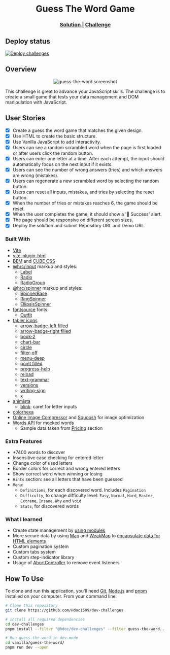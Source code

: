 <!-- markdownlint-disable MD033 -->
<h1 align="center">Guess The Word Game</h1>

<div align="center">
  <h3>
    <a href="https://hdoc1509.github.io/dev-challenges/guess-the-word/">
      Solution
    </a>
    <span> | </span>
    <a href="https://devchallenges.io/challenge/guess-the-word">
      Challenge
    </a>
  </h3>
</div>

## Deploy status

[![Deploy challenges][deploy-status]][deploy-url]

## Overview

<p align="center">
  <img
    src="https://github.com/user-attachments/assets/914fc244-c36f-455a-8bab-332787159a9d"
    alt="guess-the-word screenshot"
    style="aspect-ratio: 16 / 9"
  />
</p>

This challenge is great to advance your JavaScript skills. The challenge is to
create a small game that tests your data management and DOM manipulation with JavaScript.

## User Stories

- [x] Create a guess the word game that matches the given design.
- [x] Use HTML to create the basic structure.
- [x] Use Vanilla JavaScript to add interactivity.
- [x] Users can see a random scrambled word when the page is first loaded or after
      users click the random button.
- [x] Users can enter one letter at a time. After each attempt, the input should
      automatically focus on the next input if it exists.
- [x] Users can see the number of wrong answers (tries) and which answers are
      wrong (mistakes).
- [x] Users can regenerate a new scrambled word by selecting the random button.
- [x] Users can reset all inputs, mistakes, and tries by selecting the reset button.
- [x] When the number of tries or mistakes reaches 6, the game should be reset.
- [x] When the user completes the game, it should show a '🎉 Success' alert.
- [x] The page should be responsive on different screen sizes.
- [x] Deploy the solution and submit Repository URL and Demo URL.

### Built With

- [Vite](https://vitejs.dev/)
- [vite-plugin-html](https://github.com/vbenjs/vite-plugin-html)
- [BEM](https://getbem.com/) and [CUBE CSS](https://cube.fyi/)
- [@hrc/input](https://hdoc1509.github.io/hrc/packages/input/) markup and
  styles:
  - [Label](https://hdoc1509.github.io/hrc/api/label/)
  - [Radio](https://hdoc1509.github.io/hrc/components/radio/)
  - [RadioGroup](https://hdoc1509.github.io/hrc/components/radio-group/)
- [@hrc/spinner](https://hdoc1509.github.io/hrc/packages/spinner/) markup and
  styles:
  - [SpinnerBase](https://hdoc1509.github.io/hrc/api/spinner-base/)
  - [RingSpinner](https://hdoc1509.github.io/hrc/components/ring-spinner/)
  - [EllipsisSpinner](https://hdoc1509.github.io/hrc/components/ellipsis-spinner/)
- [fontsource](https://fontsource.org/) fonts:
  - [Outfit](https://fontsource.org/fonts/outfit)
- [tabler icons](https://tabler.io/icons)
  - [arrow-badge-left filled](https://tabler.io/icons/icon/arrow-badge-left)
  - [arrow-badge-right filled](https://tabler.io/icons/icon/arrow-badge-right)
  - [book-2](https://tabler.io/icons/icon/book-2)
  - [chart-bar](https://tabler.io/icons/icon/chart-bar)
  - [circle](https://tabler.io/icons/icon/circle)
  - [filter-off](https://tabler.io/icons/icon/filter-off)
  - [menu-deep](https://tabler.io/icons/icon/menu-deep)
  - [point filled](https://tabler.io/icons/icon/point)
  - [progress-help](https://tabler.io/icons/icon/progress-help)
  - [reload](https://tabler.io/icons/icon/reload)
  - [text-grammar](https://tabler.io/icons/icon/text-grammar)
  - [versions](https://tabler.io/icons/icon/versions)
  - [writing-sign](https://tabler.io/icons/icon/writing-sign)
  - [x](https://tabler.io/icons/icon/x)
- [animista](https://animista.net/)
  - [blink](https://animista.net/play/attention/blink): caret for letter inputs
- [colorhexa](https://www.colorhexa.com/)
- [Online Image Compressor](https://imagecompressor.com/) and
  [Squoosh](https://squoosh.app/) for image optimization
- [Words API](https://wordsapi.com/) for mocked words
  - Sample data taken from [Pricing](https://wordsapi.com/#pricing) section

### Extra Features

- +7400 words to discover
- Insensitive case checking for entered letter
- Change color of used letters
- Border colors for correct and wrong entered letters
- Show correct word when winning or losing
- `Hints` section: see all letters that have been guessed
- `Menu`:
  - `Definitions`, for each discovered word. Includes `Pagination`
  - `Difficulty`, to change difficulty level: `Easy`, `Normal`, `Hard`, `Master`,
    `Extreme`, `Insane`, `Why` and `Void`
  - `Stats`, for discovered words

### What I learned

- Create state management by [using modules][mdn-modules]
- More secure data by using [Map][mdn-map] and [WeakMap][mdn-weakmap] to
  [encapsulate data for HTML elements][mdn-encapsulate-data]
- Custom pagination system
- Custom tabs system
- Custom step-indicator library
- Usage of [AbortController][mdn-abortcontroller] to remove event listeners

## How To Use

To clone and run this application, you'll need [Git](https://git-scm.com),
[Node.js](https://nodejs.org/en/download/) and [pnpm](https://pnpm.io/installation)
installed on your computer. From your command line:

```bash
# Clone this repository
git clone https://github.com/Hdoc1509/dev-challenges

# install all required dependencies
cd dev-challenges
pnpm install --filter "@hdoc/dev-challenges" --filter guess-the-word...

# Run guess-the-word in dev-mode
cd vanilla/guess-the-word/
pnpm run dev --open
```

[deploy-status]: https://github.com/Hdoc1509/dev-challenges/actions/workflows/deploy.yml/badge.svg
[deploy-url]: https://github.com/Hdoc1509/dev-challenges/actions/workflows/deploy.yml
[mdn-modules]: https://developer.mozilla.org/en-US/docs/Web/JavaScript/Reference/Statements/import#imported_values_can_only_be_modified_by_the_exporter
[mdn-map]: https://developer.mozilla.org/en-US/docs/Web/JavaScript/Reference/Global_Objects/Map
[mdn-weakmap]: https://developer.mozilla.org/en-US/docs/Web/JavaScript/Reference/Global_Objects/WeakMap
[mdn-encapsulate-data]: https://developer.mozilla.org/en-US/docs/Web/JavaScript/Reference/Global_Objects/WeakMap#associating_metadata
[mdn-abortcontroller]: https://developer.mozilla.org/en-US/docs/Web/API/AbortController

